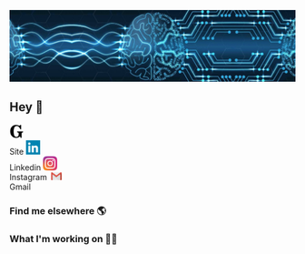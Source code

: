 ![Foto de Capa](images/foto-de-capa.jpeg)

## Hey 👋

<a href="https://www.gabrielcaussi.com/"><img src="images/site-icon.svg" alt="site" width="25"/></a><br>Site
<a href="https://www.linkedin.com/in/gabrielcaussi/"><img src="images/linkedin-icon.svg" alt="linkedin" width="25"/></a><br>Linkedin
<a href="https://www.instagram.com/g_caussi/"><img src="images/instagram-icon.svg" alt="instagram" width="25"/></a><br>Instagram
<a href="https://www.instagram.com/g_caussi/"><img src="images/gmail-icon.svg" alt="gmail" width="25"/></a><br>Gmail

### Find me elsewhere 🌎

### What I'm working on 👨‍💻

<!--
**gcaussi/gcaussi** is a ✨ _special_ ✨ repository because its `README.md` (this file) appears on your GitHub profile.

Here are some ideas to get you started:

- 🔭 I’m currently working on ...
- 🌱 I’m currently learning ...
- 👯 I’m looking to collaborate on ...
- 🤔 I’m looking for help with ...
- 💬 Ask me about ...
- 📫 How to reach me: ...
- 😄 Pronouns: ...
- ⚡ Fun fact: ...
-->
